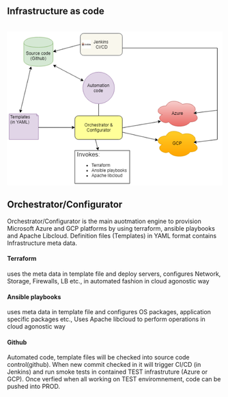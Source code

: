 <h2>Infrastructure as code</h2>

&nbsp; &nbsp;![alt text](https://github.com/hgolla-repos/kube-demo/blob/master/Orchestrator.png)


<h2>Orchestrator/Configurator</h2>
Orchestrator/Configurator is the main auotmation engine to provision Microsoft Azure and GCP platforms by using terraform, ansible playbooks and Apache Libcloud. Definition files (Templates) in YAML  format contains Infrastructure meta data.

<h4> Terraform </h4> uses the meta data in template file and deploy servers, configures Network, Storage, Firewalls, LB etc., in automated fashion in cloud agonostic way
<h4> Ansible playbooks </h4> uses meta data in template file and configures OS packages, application specific packages etc., Uses Apache libcloud to perform operations in cloud agonostic way
<h4> Github </h4>
Automated code, template files will be checked into source code control(github). When new commit checked in it will trigger CI/CD (in Jenkins) and run smoke tests in contained TEST infrastruture (Azure or GCP). Once verfied when all working on TEST enviromnement, code can be pushed into PROD. 

